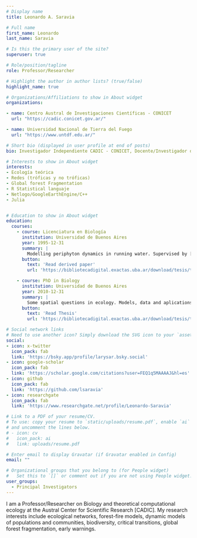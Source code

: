 ```yaml
---
# Display name
title: Leonardo A. Saravia

# Full name
first_name: Leonardo
last_name: Saravia

# Is this the primary user of the site?
superuser: true

# Role/position/tagline
role: Professor/Researcher 

# Highlight the author in author lists? (true/false)
highlight_name: true

# Organizations/Affiliations to show in About widget
organizations:

- name: Centro Austral de Investigaciones Científicas - CONICET
  url: "https://cadic.conicet.gov.ar/"

- name: Universidad Nacional de Tierra del Fuego
  url: "https://www.untdf.edu.ar/"

# Short bio (displayed in user profile at end of posts)
bio: Investigador Independiente CADIC - CONICET, Docente/Investigador de la UNTDF, Doctor en Biología de la UBA. Complex systems. Networks. Global Forest Fragmentation. Open science. R, Julia, Netlogo, C++ & Python.

# Interests to show in About widget
interests:
- Ecología teórica
- Redes (tróficas y no tróficas)
- Global forest Fragmentation
- R Statistical languaje
- Netlogo/GoogleEarthEngine/C++
- Julia


# Education to show in About widget
education:
  courses:
    - course: Licenciatura en Biología
      institution: Universidad de Buenos Aires
      year: 1995-12-31
      summary: |
        Modelling periphyton dynamics in running water. Supervised by [Dr. Fernando Momo](https://www.researchgate.net/profile/Fernando-Momo). 
      button:
        text: 'Read derived paper'
        url: 'https://bibliotecadigital.exactas.uba.ar/download/tesis/tesis_n4579_Saravia.pdf'

    - course: PhD in Biology
      institution: Universidad de Buenos Aires
      year: 2010-12-31
      summary: |
        Some spatial questions in ecology. Models, data and aplications. Supervised by [Dr. Fernando Momo](https://www.researchgate.net/profile/Fernando-Momo). 
      button:
        text: 'Read Thesis'
        url: 'https://bibliotecadigital.exactas.uba.ar/download/tesis/tesis_n4579_Saravia.pdf'

# Social network links
# Need to use another icon? Simply download the SVG icon to your `assets/media/icons/` folder.
social:
- icon: x-twitter
  icon_pack: fab
  link: 'https://bsky.app/profile/larysar.bsky.social'
- icon: google-scholar 
  icon_pack: fab
  link: 'https://scholar.google.com/citations?user=FEQ1q5MAAAAJ&hl=es'
- icon: github
  icon_pack: fab
  link: 'https://github.com/lsaravia'
- icon: researchgate
  icon_pack: fab
  link: 'https://www.researchgate.net/profile/Leonardo-Saravia'

# Link to a PDF of your resume/CV.
# To use: copy your resume to `static/uploads/resume.pdf`, enable `ai` icons in `params.toml`, 
# and uncomment the lines below.
# - icon: cv
#   icon_pack: ai
#   link: uploads/resume.pdf

# Enter email to display Gravatar (if Gravatar enabled in Config)
email: ""

# Organizational groups that you belong to (for People widget)
#   Set this to `[]` or comment out if you are not using People widget.
user_groups:
  - Principal Investigators
---
```


I am a Professor/Researcher on Biology and theoretical computational ecology at the Austral Center for Scientific Research [CADIC]. My research interests include ecological networks, forest-fire models, dynamic models of populations and communities, biodiversity, critical transitions, global forest fragmentation, early warnings. 
